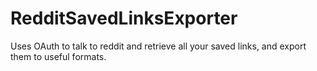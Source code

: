 # RedditSavedLinksExporter
Uses OAuth to talk to reddit and retrieve all your saved links, and export them to useful formats.
